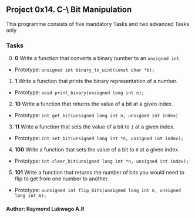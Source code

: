 ## Project 0x14. C-\ Bit Manipulation

This programme consists of five mandatory Tasks and two advanced Tasks only

### Tasks
0. **0**
Write a function that converts a binary number to an `unsigned int`.<br>
- Prototype: `unsigned int binary_to_uint(const char *b);`
1. **1**
Write a function that prints the binary representation of a number.<br>
- Prototype: `void print_binary(unsigned long int n);`
2. **10**
Write a function that returns the value of a bit at a given index.<br>
- Prototype: `int get_bit(unsigned long int n, unsigned int index)`
3. **11**
Write a function that sets the value of a bit to `1` at a given index.<br>
- Prototype: `int set_bit(unsigned long int *n, unsigned int index);`
4. **100**
Write a function that sets the value of a bit to `0` at a given index.<br>
- Prototype: `int clear_bit(unsigned long int *n, unsigned int index);`
5. **101**
Write a function that returns the number of bits you would need to flip to get from one number to another.<br>
- Prototype: `vunsigned int flip_bits(unsigned long int n, unsigned long int m);`

#### Author: Raymond Lukwago A.R
